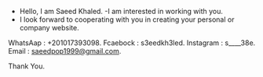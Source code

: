 - Hello, I am Saeed Khaled.
-I am interested in working with you.
- I look forward to cooperating with you in creating your personal or company website.
 

WhatsAap : +201017393098.
Fcaebock : s3eedkh3led.
Instagram : s____38e.
Email : saeedpop1999@gmail.com.

Thank You.

